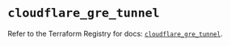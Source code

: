 # `cloudflare_gre_tunnel`

Refer to the Terraform Registry for docs: [`cloudflare_gre_tunnel`](https://registry.terraform.io/providers/cloudflare/cloudflare/4.30.0/docs/resources/gre_tunnel).
